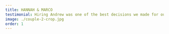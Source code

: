 ```yaml
---
title: HANNAH & MARCO
testimonial: Hiring Andrew was one of the best decisions we made for our wedding. Not only was their work incredibly professional and artistic, but they also made us feel so comfortable and at ease throughout the entire process.
image: ./couple-2-crop.jpg
order: 1
---
```

